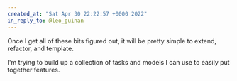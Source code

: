 ```yaml
---
created_at: "Sat Apr 30 22:22:57 +0000 2022"
in_reply_to: @leo_guinan
---
```


Once I get all of these bits figured out, it will be pretty simple to extend, refactor, and template.

I'm trying to build up a collection of tasks and models I can use to easily put together features.